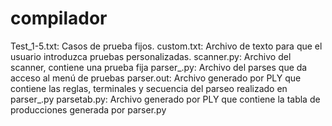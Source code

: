 # compilador
Test_1-5.txt: Casos de prueba fijos.
custom.txt: Archivo de texto para que el usuario introduzca pruebas personalizadas.
scanner.py: Archivo del scanner, contiene una prueba fija
parser_.py: Archivo del parses que da acceso al menú de pruebas
parser.out: Archivo generado por PLY que contiene las reglas, terminales y secuencia del parseo realizado en parser_.py
parsetab.py: Archivo generado por PLY que contiene la tabla de producciones generada por parser.py
